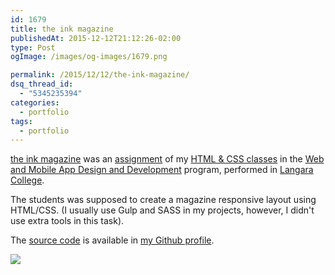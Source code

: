 ```yaml
---
id: 1679
title: the ink magazine
publishedAt: 2015-12-12T21:12:26-02:00
type: Post
ogImage: /images/og-images/1679.png

permalink: /2015/12/12/the-ink-magazine/
dsq_thread_id:
  - "5345235394"
categories:
  - portfolio
tags:
  - portfolio
---
```

[the ink magazine](http://bit.ly/the-ink-magazine) was an [assignment](http://wrmf.ca/posts/wmdd-4815-assignments/) of my [HTML & CSS classes](http://wrmf.ca/posts/wmadd-4815-outline/) in the [Web and Mobile App Design and Development](http://langara.ca/programs-and-courses/programs/web-and-mobile-app/index.html) program, performed in [Langara College](http://langara.bc.ca).

The students was supposed to create a magazine responsive layout using HTML/CSS. (I usually use Gulp and SASS in my projects, however, I didn't use extra tools in this task).

The [source code](http://bit.ly/1M9LNF5) is available in [my Github profile](http://github.com/leonardofaria/).

[![](https://raw.github.com/leonardofaria/the-ink-magazine/master/img/static/mockup.jpg)](http://bit.ly/the-ink-magazine)
